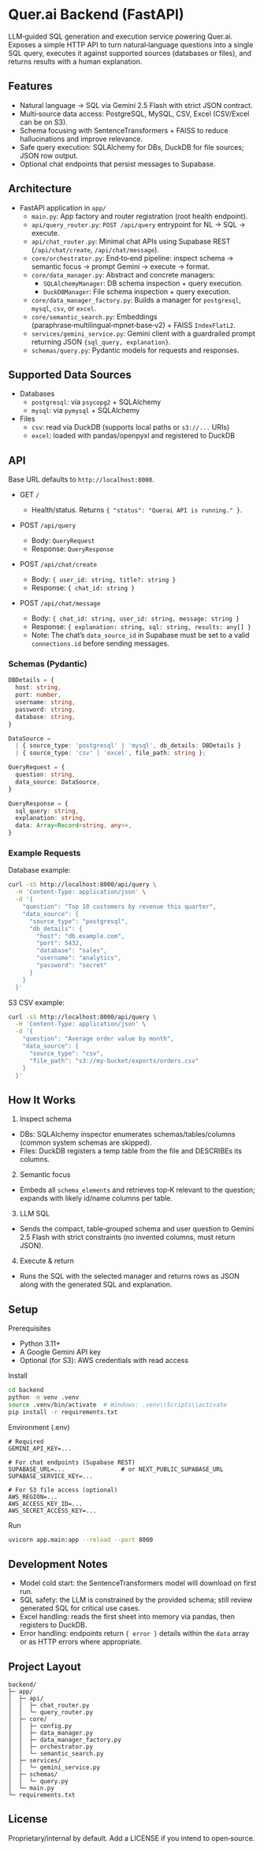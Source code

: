 # Quer.ai Backend (FastAPI)

LLM‑guided SQL generation and execution service powering Quer.ai. Exposes a simple HTTP API to turn natural‑language questions into a single SQL query, executes it against supported sources (databases or files), and returns results with a human explanation.

## Features

- Natural language → SQL via Gemini 2.5 Flash with strict JSON contract.
- Multi‑source data access: PostgreSQL, MySQL, CSV, Excel (CSV/Excel can be on S3).
- Schema focusing with SentenceTransformers + FAISS to reduce hallucinations and improve relevance.
- Safe query execution: SQLAlchemy for DBs, DuckDB for file sources; JSON row output.
- Optional chat endpoints that persist messages to Supabase.

## Architecture

- FastAPI application in `app/`
  - `main.py`: App factory and router registration (root health endpoint).
  - `api/query_router.py`: `POST /api/query` entrypoint for NL → SQL → execute.
  - `api/chat_router.py`: Minimal chat APIs using Supabase REST (`/api/chat/create`, `/api/chat/message`).
  - `core/orchestrator.py`: End‑to‑end pipeline: inspect schema → semantic focus → prompt Gemini → execute → format.
  - `core/data_manager.py`: Abstract and concrete managers:
    - `SQLAlchemyManager`: DB schema inspection + query execution.
    - `DuckDBManager`: File schema inspection + query execution.
  - `core/data_manager_factory.py`: Builds a manager for `postgresql`, `mysql`, `csv`, or `excel`.
  - `core/semantic_search.py`: Embeddings (paraphrase‑multilingual‑mpnet‑base‑v2) + FAISS `IndexFlatL2`.
  - `services/gemini_service.py`: Gemini client with a guardrailed prompt returning JSON `{sql_query, explanation}`.
  - `schemas/query.py`: Pydantic models for requests and responses.

## Supported Data Sources

- Databases
  - `postgresql`: via `psycopg2` + SQLAlchemy
  - `mysql`: via `pymysql` + SQLAlchemy
- Files
  - `csv`: read via DuckDB (supports local paths or `s3://...` URIs)
  - `excel`: loaded with pandas/openpyxl and registered to DuckDB

## API

Base URL defaults to `http://localhost:8000`.

- GET `/`
  - Health/status. Returns `{ "status": "Querai API is running." }`.

- POST `/api/query`
  - Body: `QueryRequest`
  - Response: `QueryResponse`

- POST `/api/chat/create`
  - Body: `{ user_id: string, title?: string }`
  - Response: `{ chat_id: string }`

- POST `/api/chat/message`
  - Body: `{ chat_id: string, user_id: string, message: string }`
  - Response: `{ explanation: string, sql: string, results: any[] }`
  - Note: The chat’s `data_source_id` in Supabase must be set to a valid `connections.id` before sending messages.

### Schemas (Pydantic)

```ts
DBDetails = {
  host: string,
  port: number,
  username: string,
  password: string,
  database: string,
}

DataSource =
  | { source_type: 'postgresql' | 'mysql', db_details: DBDetails }
  | { source_type: 'csv' | 'excel', file_path: string };

QueryRequest = {
  question: string,
  data_source: DataSource,
}

QueryResponse = {
  sql_query: string,
  explanation: string,
  data: Array<Record<string, any>>,
}
```

### Example Requests

Database example:
```bash
curl -sS http://localhost:8000/api/query \
  -H 'Content-Type: application/json' \
  -d '{
    "question": "Top 10 customers by revenue this quarter",
    "data_source": {
      "source_type": "postgresql",
      "db_details": {
        "host": "db.example.com",
        "port": 5432,
        "database": "sales",
        "username": "analytics",
        "password": "secret"
      }
    }
  }'
```

S3 CSV example:
```bash
curl -sS http://localhost:8000/api/query \
  -H 'Content-Type: application/json' \
  -d '{
    "question": "Average order value by month",
    "data_source": {
      "source_type": "csv",
      "file_path": "s3://my-bucket/exports/orders.csv"
    }
  }'
```

## How It Works

1) Inspect schema
- DBs: SQLAlchemy inspector enumerates schemas/tables/columns (common system schemas are skipped).
- Files: DuckDB registers a temp table from the file and DESCRIBEs its columns.

2) Semantic focus
- Embeds all `schema_elements` and retrieves top‑K relevant to the question; expands with likely id/name columns per table.

3) LLM SQL
- Sends the compact, table‑grouped schema and user question to Gemini 2.5 Flash with strict constraints (no invented columns, must return JSON).

4) Execute & return
- Runs the SQL with the selected manager and returns rows as JSON along with the generated SQL and explanation.

## Setup

Prerequisites
- Python 3.11+
- A Google Gemini API key
- Optional (for S3): AWS credentials with read access

Install
```bash
cd backend
python -m venv .venv
source .venv/bin/activate  # Windows: .venv\\Scripts\\activate
pip install -r requirements.txt
```

Environment (.env)
```
# Required
GEMINI_API_KEY=...

# For chat endpoints (Supabase REST)
SUPABASE_URL=...                # or NEXT_PUBLIC_SUPABASE_URL
SUPABASE_SERVICE_KEY=...

# For S3 file access (optional)
AWS_REGION=...
AWS_ACCESS_KEY_ID=...
AWS_SECRET_ACCESS_KEY=...
```

Run
```bash
uvicorn app.main:app --reload --port 8000
```

## Development Notes

- Model cold start: the SentenceTransformers model will download on first run.
- SQL safety: the LLM is constrained by the provided schema; still review generated SQL for critical use cases.
- Excel handling: reads the first sheet into memory via pandas, then registers to DuckDB.
- Error handling: endpoints return `{ error }` details within the `data` array or as HTTP errors where appropriate.

## Project Layout

```
backend/
├─ app/
│  ├─ api/
│  │  ├─ chat_router.py
│  │  └─ query_router.py
│  ├─ core/
│  │  ├─ config.py
│  │  ├─ data_manager.py
│  │  ├─ data_manager_factory.py
│  │  ├─ orchestrator.py
│  │  └─ semantic_search.py
│  ├─ services/
│  │  └─ gemini_service.py
│  ├─ schemas/
│  │  └─ query.py
│  └─ main.py
└─ requirements.txt
```

## License

Proprietary/internal by default. Add a LICENSE if you intend to open‑source.

